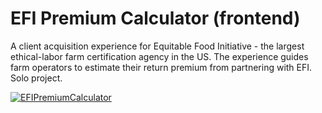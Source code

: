 # EFI Premium Calculator (frontend)

A client acquisition experience for Equitable Food Initiative - the largest ethical-labor farm certification agency in the US. The experience guides farm operators to estimate their return premium from partnering with EFI.  Solo project.

<a href="http://www.linkedin.com/in/christineadoherty"><img src="https://media-exp1.licdn.com/dms/image/C562DAQH1rOVO1g8-Jw/profile-treasury-image-shrink_800_800/0?e=1587506400&v=beta&t=LkeiyY_7s6Z9Taa_VNttRySp-BXW-QbhR00w2TZTnpM" title="EFI Premium Calculator" alt="EFIPremiumCalculator"></a>

